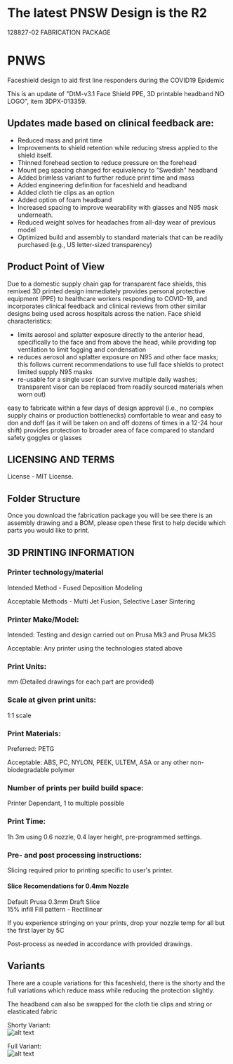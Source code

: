# The latest PNSW Design is the R2
128827-02 FABRICATION PACKAGE
# PNWS
Faceshield design to aid first line responders during the COVID19 Epidemic

This is an update of "DtM-v3.1 Face Shield PPE, 3D printable headband NO LOGO", item 
3DPX-013359. 

## Updates made based on clinical feedback are:
* Reduced mass and print time
* Improvements to shield retention while reducing stress applied to the shield itself.
* Thinned forehead section to reduce pressure on the forehead
* Mount peg spacing changed for equivalency to "Swedish" headband
* Added brimless variant to further reduce print time and mass
* Added engineering definition for faceshield and headband
* Added cloth tie clips as an option
* Added option of foam headband
* Increased spacing to improve wearability with glasses and N95 mask underneath.
* Reduced weight solves for headaches from all-day wear of previous model 
* Optimized build and assembly to standard materials that can be readily purchased (e.g., US letter-sized transparency) 
 
## Product Point of View
Due to a domestic supply chain gap for transparent face shields, this remixed 3D printed design immediately provides personal protective equipment (PPE) to healthcare workers responding to COVID-19, and incorporates clinical feedback and clinical reviews from other similar designs being used across hospitals across the nation. Face shield characteristics: 
* limits aerosol and splatter exposure directly to the anterior head, specifically to the face and from above the head, while providing top ventilation to limit fogging and condensation
* reduces aerosol and splatter exposure on N95 and other face masks; this follows current recommendations to use full face shields to protect limited supply N95 masks
* re-usable for a single user (can survive multiple daily washes; transparent visor can be replaced from readily sourced materials when worn out)

easy to fabricate within a few days of design approval (i.e., no complex supply chains or production bottlenecks)
comfortable to wear and easy to don and doff (as it will be taken on and off dozens of times in a 12-24 hour shift)
provides protection to broader area of face compared to standard safety goggles or glasses

## LICENSING AND TERMS
License - MIT License.

## Folder Structure
Once you download the fabrication package you will be see there is an assembly drawing and a BOM, please open these first to help decide which parts you would like to print.

## 3D PRINTING INFORMATION
### Printer technology/material
Intended Method - Fused Deposition Modeling

Acceptable Methods - Multi Jet Fusion, Selective Laser Sintering
### Printer Make/Model:
Intended: Testing and design carried out on Prusa Mk3 and Prusa Mk3S

Acceptable: Any printer using the technologies stated above
### Print Units:
mm (Detailed drawings for each part are provided)
### Scale at given print units:
1:1 scale
### Print Materials:
Preferred: PETG

Acceptable: ABS, PC, NYLON, PEEK, ULTEM, ASA or any other non-biodegradable polymer
### Number of prints per build build space:
Printer Dependant, 1 to multiple possible
### Print Time:
1h 3m using 0.6 nozzle, 0.4 layer height, pre-programmed settings.
### Pre- and post processing instructions:
Slicing required prior to printing specific to user's printer.
#### Slice Recomendations for 0.4mm Nozzle
Default Prusa 0.3mm Draft Slice  
15% infill
Fill pattern - Rectilinear

If you experience stringing on your prints, drop your nozzle temp for all but the first layer by 5C


Post-process as needed in accordance with provided drawings.

## Variants
There are a couple variations for this faceshield, there is the shorty and the full variations which reduce mass while reducing the protection slightly.

The headband can also be swapped for the cloth tie clips and string or elasticated fabric

Shorty Variant:  
![alt text][Shorty]

[Shorty]: https://raw.githubusercontent.com/mrjonny2/PNWS/master/images/R2-Short.jpeg "Shorty Variant"

Full Variant:  
![alt text][Full]

[Full]: https://raw.githubusercontent.com/mrjonny2/PNWS/master/images/R2-Full.jpeg "Full Variant"

